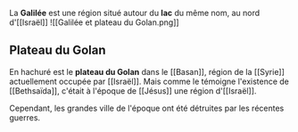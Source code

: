 La **Galilée** est une région situé autour du **lac** du même nom, au nord d'[[Israël]]
![[Galilée et plateau du Golan.png]]
## Plateau du Golan
En hachuré est le **plateau du Golan** dans le [[Basan]], région de la [[Syrie]] actuellement occupée par [[Israël]]. Mais comme le témoigne l'existence de [[Bethsaïda]], c'était à l'époque de [[Jésus]] une région d'[[Israël]].

Cependant, les grandes ville de l'époque ont été détruites par les récentes guerres.